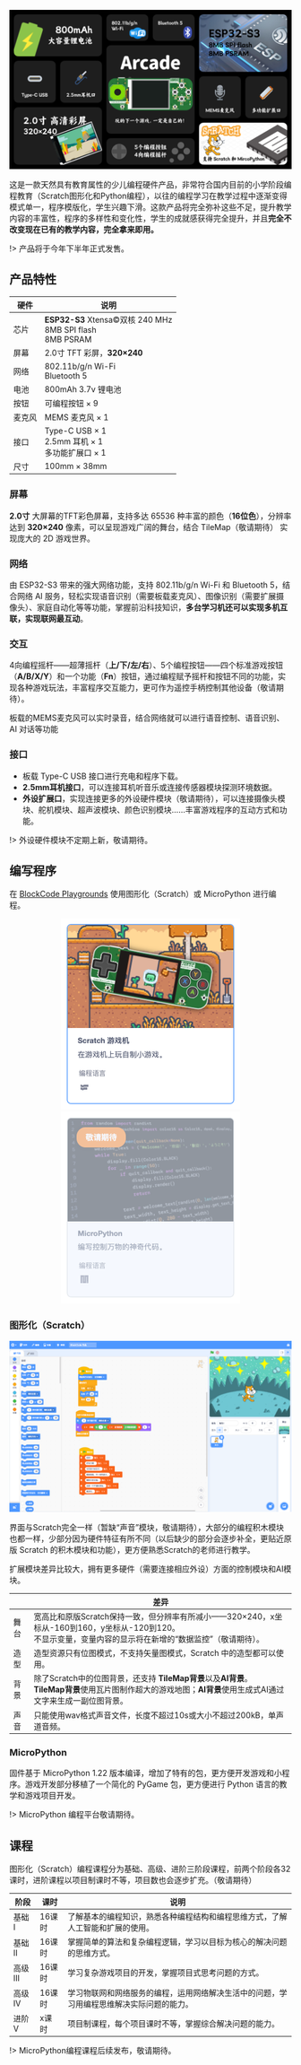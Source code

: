 ![](_media/arcade.png)

这是一款天然具有教育属性的少儿编程硬件产品，非常符合国内目前的小学阶段编程教育（Scratch图形化和Python编程），以往的编程学习在教学过程中逐渐变得模式单一，程序模版化，学生兴趣下滑。这款产品将完全弥补这些不足，提升教学内容的丰富性，程序的多样性和变化性，学生的成就感获得完全提升，并且**完全不改变现在已有的教学内容，完全拿来即用。**

!> 产品将于今年下半年正式发售。

## 产品特性

| 硬件   | 说明                                                                        |
| ------ | --------------------------------------------------------------------------- |
| 芯片   | **ESP32-S3** Xtensa&copy;双核 240 MHz <br /> 8MB SPI flash <br /> 8MB PSRAM |
| 屏幕   | 2.0寸 TFT 彩屏，**320×240**                                                 |
| 网络   | 802.11b/g/n Wi-Fi <br /> Bluetooth 5                                        |
| 电池   | 800mAh 3.7v 锂电池                                                          |
| 按钮   | 可编程按钮 × 9                                                              |
| 麦克风 | MEMS 麦克风 × 1                                                             |
| 接口   | Type-C USB × 1 <br /> 2.5mm 耳机 × 1 <br /> 多功能扩展口 × 1                |
| 尺寸   | 100mm × 38mm                                                                |

### 屏幕

**2.0寸** 大屏幕的TFT彩色屏幕，支持多达 65536 种丰富的颜色（**16位色**），分辨率达到 **320×240** 像素，可以呈现游戏广阔的舞台，结合 TileMap（敬请期待） 实现庞大的 2D 游戏世界。

### 网络

由 ESP32-S3 带来的强大网络功能，支持 802.11b/g/n Wi-Fi 和 Bluetooth 5，结合网络 AI 服务，轻松实现语音识别（需要板载麦克风）、图像识别（需要扩展摄像头）、家庭自动化等等功能，掌握前沿科技知识，**多台学习机还可以实现多机互联，实现联网最互动**。

### 交互

4向编程摇杆——超薄摇杆（**上/下/左/右**）、5个编程按钮——四个标准游戏按钮（**A/B/X/Y**）和一个功能（**Fn**）按钮，通过编程赋予摇杆和按钮不同的功能，实现各种游戏玩法，丰富程序交互能力，更可作为遥控手柄控制其他设备（敬请期待）。

板载的MEMS麦克风可以实时录音，结合网络就可以进行语音控制、语音识别、AI 对话等功能

### 接口

- 板载 Type-C USB 接口进行充电和程序下载。
- **2.5mm耳机接口**，可以连接耳机听音乐或连接传感器模块探测环境数据。
- **外设扩展口**，实现连接更多的外设硬件模块（敬请期待），可以连接摄像头模块、舵机模块、超声波模块、颜色识别模块……丰富游戏程序的互动方式和功能。

!> 外设硬件模块不定期上新，敬请期待。

## 编写程序

在 [BlockCode Playgrounds](https://make.blockcode.fun/) 使用图形化（Scratch）或 MicroPython 进行编程。

<center>

![](_media/icon1.png "图形化")
![](_media/icon2.png "MicroPython")

</center>

### 图形化（Scratch）

![](_media/ui1.png "图形化")

界面与Scratch完全一样（暂缺“声音”模块，敬请期待），大部分的编程积木模块也都一样，少部分因为硬件特征有所不同（以后缺少的部分会逐步补全，更贴近原版 Scratch 的积木模块和功能），更方便熟悉Scratch的老师进行教学。

扩展模块差异比较大，拥有更多硬件（需要连接相应外设）方面的控制模块和AI模块。

|      | 差异                                                                                                                                                                 |
| ---- | -------------------------------------------------------------------------------------------------------------------------------------------------------------------- |
| 舞台 | 宽高比和原版Scratch保持一致，但分辨率有所减小——320×240，x坐标从-160到160，y坐标从-120到120。<br/>不显示变量，变量内容的显示将在新增的“数据监控”（敬请期待）。        |
| 造型 | 造型资源只有位图模式，不支持矢量图模式，Scratch 中的造型都可以使用。                                                                                                 |
| 背景 | 除了Scratch中的位图背景，还支持 **TileMap背景**以及**AI背景**。<br/> **TileMap背景**使用瓦片图制作超大的游戏地图；**AI背景**使用生成式AI通过文字来生成一副位图背景。 |
| 声音 | 只能使用wav格式声音文件，长度不超过10s或大小不超过200kB，单声道音频。                                                                                                |

### MicroPython

固件基于 MicroPython 1.22 版本编译，增加了特有的包，更方便开发游戏和小程序。游戏开发部分移植了一个简化的 PyGame 包，更方便进行 Python 语言的教学和游戏项目开发。

!> MicroPython 编程平台敬请期待。

## 课程

图形化（Scratch）编程课程分为基础、高级、进阶三阶段课程，前两个阶段各32课时，进阶课程以项目制课时不等，项目数也会逐步扩充。（敬请期待）

| 阶段     | 课时   | 说明                                                                                     |
| -------- | ------ | ---------------------------------------------------------------------------------------- |
| 基础 I   | 16课时 | 了解基本的编程知识，熟悉各种编程结构和编程思维方式，了解人工智能和扩展的使用。           |
| 基础 II  | 16课时 | 掌握简单的算法和复杂编程逻辑，学习以目标为核心的解决问题的思维方式。                     |
| 高级 III | 16课时 | 学习复杂游戏项目的开发，掌握项目式思考问题的方式。                                       |
| 高级 IV  | 16课时 | 学习物联网和网络服务的编程，运用网络解决生活中的问题，学习用编程思维解决实际问题的能力。 |
| 进阶 V   | x课时  | 项目制课程，每个项目课时不等，掌握综合解决问题的能力。                                   |

!> MicroPython编程课程后续发布，敬请期待。
